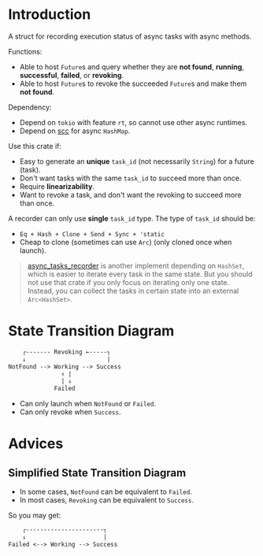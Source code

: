 # Introduction

A struct for recording execution status of async tasks with async methods.

Functions:
- Able to host `Future`s and query whether they are
  **not found**, **running**, **successful**, **failed**, or **revoking**.
- Able to host `Future`s to revoke the succeeded `Future`s and make them **not found**.

Dependency:
- Depend on `tokio` with feature `rt`, so cannot use other async runtimes.
- Depend on [scc](https://crates.io/crates/scc) for async `HashMap`.

Use this crate if:
- Easy to generate an **unique** `task_id` (not necessarily `String`) for a future (task).
- Don't want tasks with the same `task_id` to succeed more than once.
- Require **linearizability**.
- Want to revoke a task, and don't want the revoking to succeed more than once.

A recorder can only use **single** `task_id` type. The type of `task_id` should be:
- `Eq + Hash + Clone + Send + Sync + 'static`
- Cheap to clone (sometimes can use `Arc`) (only cloned once when launch).

> [async_tasks_recorder](https://crates.io/crates/async_tasks_recorder)
is another implement depending on `HashSet`,
which is easier to iterate every task in the same state.
But you should not use that crate if you only focus on iterating only one state.
Instead, you can collect the tasks in certain state into an external `Arc<HashSet>`.

# State Transition Diagram

```txt
    ┌------- Revoking ←-----┐
    ↓                       |
NotFound --> Working --> Success
               ↑ |
               | ↓
             Failed
```

- Can only launch when `NotFound` or `Failed`.
- Can only revoke when `Success`.

# Advices

## Simplified State Transition Diagram

- In some cases, `NotFound` can be equivalent to `Failed`.
- In most cases, `Revoking` can be equivalent to `Success`.

So you may get:
```txt
    ┌----------------------┐
    ↓                      |
Failed <--> Working --> Success
```
